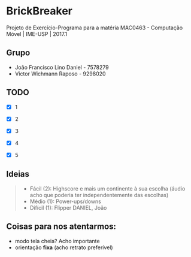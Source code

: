 # BrickBreaker
Projeto de Exercício-Programa para a matéria MAC0463 - Computação Móvel | IME-USP | 2017.1

## Grupo
- João Francisco Lino Daniel - 7578279
- Victor Wichmann Raposo - 9298020

## TODO
- [x]  1 

- [x]  2

- [x]  3

- [x]  4

- [x] 5

## Ideias
> - Fácil (2): Highscore e mais um continente à sua escolha (áudio acho que poderia ter independentemente das escolhas)
> - Médio (1): Power-ups/downs
> - Difícil (1): Flipper
> DANIEL, João

## Coisas para nos atentarmos:
- modo tela cheia? Acho importante
- orientação **fixa** (acho retrato preferível)
